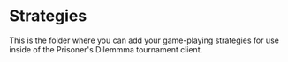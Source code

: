 # Strategies

This is the folder where you can add your game-playing strategies for use inside of the Prisoner's
Dilemmma tournament client.
